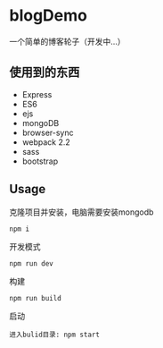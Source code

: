 # blogDemo
 一个简单的博客轮子（开发中...）

## 使用到的东西
- Express
- ES6
- ejs
- mongoDB
- browser-sync
- webpack 2.2
- sass
- bootstrap


## Usage
克隆项目并安装，电脑需要安装mongodb

	npm i

开发模式

	npm run dev

构建

	npm run build

启动

	进入bulid目录: npm start